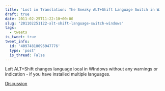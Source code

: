 ```yaml
---
title: 'Lost in Translation: The Sneaky ALT+Shift Language Switch in Windows'
draft: true
date: 2011-02-25T11:22:10+00:00
slug: '201102251122-alt-shift-language-switch-windows'
tags:
  - tweets
is_tweet: true
tweet_info:
  id: '40974810095947776'
  type: 'post'
  is_thread: False
---
```




Left ALT+Shift changes language local in WIndows without any warnings or indication - if you have installed multiple languages.

[Discussion](https://x.com/sytelus/status/40974810095947776)

